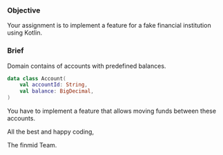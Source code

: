 ### Objective

Your assignment is to implement a feature for a fake financial institution using Kotlin.

### Brief

Domain contains of accounts with predefined balances. 
```kotlin
data class Account(
    val accountId: String,
    val balance: BigDecimal,
)
```
You have to implement a feature that allows moving funds between these accounts.


All the best and happy coding,

The finmid Team.
